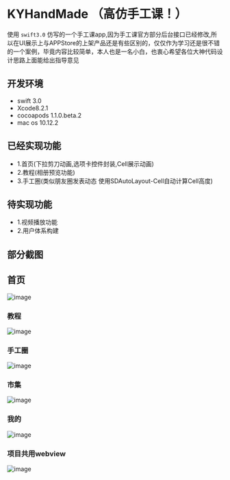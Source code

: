# KYHandMade （高仿手工课！）

使用 `swift3.0` 仿写的一个手工课app,因为手工课官方部分后台接口已经修改,所以在UI展示上与APPStore的上架产品还是有些区别的，仅仅作为学习还是很不错的一个案例，毕竟内容比较简单，本人也是一名小白，也衷心希望各位大神代码设计思路上面能给出指导意见

## 开发环境

- swift 3.0
- Xcode8.2.1
- cocoapods 1.1.0.beta.2
- mac os 10.12.2

## 已经实现功能


- 1.首页(下拉剪刀动画,选项卡控件封装,Cell展示动画)
- 2.教程(相册预览功能)
- 3.手工圈(类似朋友圈发表动态 使用SDAutoLayout-Cell自动计算Cell高度)

## 待实现功能


- 1.视频播放功能
- 2.用户体系构建

## 部分截图


## 首页

![image](http://upload-images.jianshu.io/upload_images/694556-a4ca08fbea3dfecc.png?imageMogr2/auto-orient/strip%7CimageView2/2/w/1240)


### 教程

![image](http://upload-images.jianshu.io/upload_images/694556-76e3f73e1e80742a.png?imageMogr2/auto-orient/strip%7CimageView2/2/w/1240)


### 手工圈

![image](http://upload-images.jianshu.io/upload_images/694556-fb261da2432b1fde.png?imageMogr2/auto-orient/strip%7CimageView2/2/w/1240)

### 市集

![image](http://upload-images.jianshu.io/upload_images/694556-a8a198e330470be1.png?imageMogr2/auto-orient/strip%7CimageView2/2/w/1240)

### 我的

![image](http://upload-images.jianshu.io/upload_images/694556-394dc4451fe34ebd.png?imageMogr2/auto-orient/strip%7CimageView2/2/w/1240)

### 项目共用webview

![image](http://upload-images.jianshu.io/upload_images/694556-20d26296ff3be96e.png?imageMogr2/auto-orient/strip%7CimageView2/2/w/1240)

